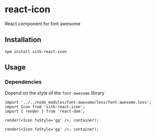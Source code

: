 # react-icon
React component for font awesome


## Installation

    npm install sitb-react-icon
    
## Usage

### Dependencies
Depend on the style of the ``font-awesome`` library

    import '../../node_modules/font-awesome/less/font-awesome.less';
    import Icon from 'sitb-react-icon';
    import { render } from 'react-dom';

    render(<Icon faStyle='gg' />, container);
    
    render(<Icon faStyle='gg' />, container);
